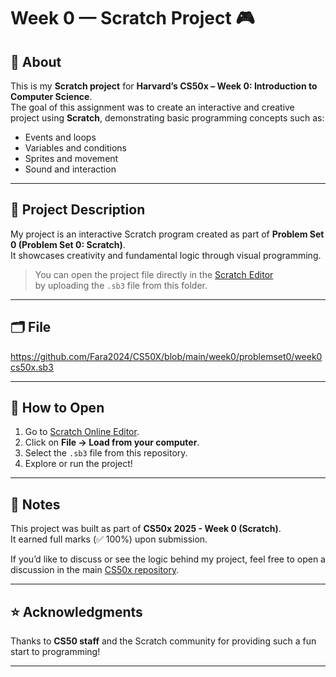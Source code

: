 # Week 0 — Scratch Project 🎮

## 📘 About
This is my **Scratch project** for **Harvard’s CS50x – Week 0: Introduction to Computer Science**.  
The goal of this assignment was to create an interactive and creative project using **Scratch**, demonstrating basic programming concepts such as:
- Events and loops  
- Variables and conditions  
- Sprites and movement  
- Sound and interaction  

---

## 🧩 Project Description
My project is an interactive Scratch program created as part of **Problem Set 0 (Problem Set 0: Scratch)**.  
It showcases creativity and fundamental logic through visual programming.  

> You can open the project file directly in the [Scratch Editor](https://scratch.mit.edu/projects/editor/)  
> by uploading the `.sb3` file from this folder.

---

## 🗂️ File
  https://github.com/Fara2024/CS50X/blob/main/week0/problemset0/week0cs50x.sb3

---

## 🚀 How to Open
1. Go to [Scratch Online Editor](https://scratch.mit.edu/projects/editor/).  
2. Click on **File → Load from your computer**.  
3. Select the `.sb3` file from this repository.  
4. Explore or run the project!

---

## 🌟 Notes
This project was built as part of **CS50x 2025 - Week 0 (Scratch)**.  
It earned full marks (✅ 100%) upon submission.

If you’d like to discuss or see the logic behind my project, feel free to open a discussion in the main [CS50x repository](../../../../discussions).

---

## ⭐ Acknowledgments
Thanks to **CS50 staff** and the Scratch community for providing such a fun start to programming!

---


